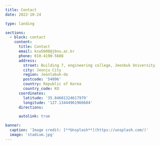 ```yaml
---
title: Contact
date: 2022-10-24

type: landing

sections:
  - block: contact
    content:
      title: Contact
      email: kcw5608@jbnu.ac.kr
      phone: 010-4190-5608
      address:
        street: Building 7, engineering college, Jeonbuk University
        city: Jeonju City
        region: Jeonlabuk-do
        postcode: '54896'
        country: Republic of Korea
        country_code: KO
      coordinates:
        latitude: '35.84601324617979'
        longitude: '127.13444961966684'
      directions: 

      autolink: true    

banner:
  caption: 'Image credit: [**Unsplash**](https://unsplash.com/)'
  image: 'stadium.jpg'
---
```

